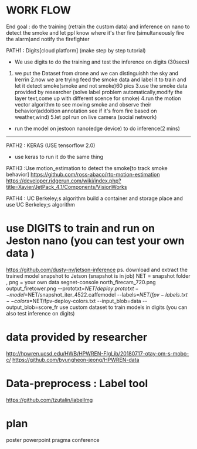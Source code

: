 # WORK FLOW
End goal : do the training (retrain the custom data) and inference  on nano to detect the smoke and let ppl know where it's ther fire (simultaneously fire the alarm)and notify the firefighter


PATH1 : Digits[cloud platform] (make step by step tutorial)
- We use digits to do the training and test the inference on digits (30secs)
1. we put the Dataset from drone and we can distinguishh the sky and lrerrin
2.now we are trying feed the smoke data and label it to train and let it detect smoke(smoke and not smoke)60 pics
3.use the smoke data provided by researcher (solve label problem automatically,modify the layer text,come up with different scence for smoke)
4.run the motion vector algorithm to see moving smoke and observe their behavior(addoition annotation see if it's from fire based on weather,wind)
5.let ppl run on live camera (social network)

- run the model on jestoon nano(edge device) to do inference(2 mins)

------------------
PATH2 : KERAS (USE tensorflow 2.0)
- use keras to run it do the same thing


PATH3 :Use motion_estimation to detect the smoke[to track smoke behavior]
https://github.com/ross-abaco/rtp-motion-estimation
https://developer.ridgerun.com/wiki/index.php?title=Xavier/JetPack_4.1/Components/VisionWorks

PATH4 : UC Berkeley;s algorithm 
build a container and storage place and use UC Berkeley;s algorithm 



# use DIGITS to train and run on Jeston nano (you can test your own data )
https://github.com/dusty-nv/jetson-inference
ps. download and extract the trained model snapshot to Jetson (snapshot is in job)
NET = snapshot folder , png = your own data
segnet-console north_firecam_720.png output_firetower.png --prototxt=$NET/deploy.prototxt --model=$NET/snapshot_iter_4522.caffemodel --labels=$NET/fpv-labels.txt --colors=$NET/fpv-deploy-colors.txt --input_blob=data --output_blob=score_fr
use custom dataset to train models in digits (you can also test inference on digits)


# data provided by researcher
http://hpwren.ucsd.edu/HWB/HPWREN-FIgLib/20180717-otay-om-s-mobo-c/
https://github.com/byungheon-jeong/HPWREN-data

# Data-preprocess : Label tool
https://github.com/tzutalin/labelImg


# plan
poster
powerpoint
pragma conference

